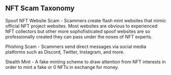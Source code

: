 ## NFT Scam Taxonomy

Spoof NFT Website Scam -
Scammers create flash mint websites that mimic official NFT project websites. Most websites are obvious to experienced NFT collectors but other more sophofisticated spoof websites are so professionally created they can pass under the noses of NFT experts.

Phishing Scam - Scammers send direct messages via social media platforms such as Discord, Twitter, Instagram, and more. 

Stealth Mint - A fake minting scheme to draw attention from NFT interests in order to mint a fake or 0 NFTs in exchange for money.
